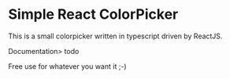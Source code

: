 # Simple React ColorPicker

This is a small colorpicker written in typescript driven by ReactJS.

Documentation>
todo

Free use for whatever you want it ;-)
